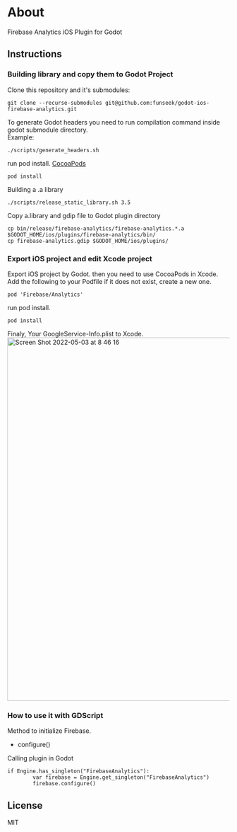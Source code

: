 # About
Firebase Analytics iOS Plugin for Godot

## Instructions
### Building library and copy them to Godot Project
Clone this repository and it's submodules:
```
git clone --recurse-submodules git@github.com:funseek/godot-ios-firebase-analytics.git
```

To generate Godot headers you need to run compilation command inside godot submodule directory.   
Example:
```
./scripts/generate_headers.sh
```

run pod install. [CocoaPods](https://cocoapods.org/)
```
pod install
```

Building a .a library
```
./scripts/release_static_library.sh 3.5
```

Copy a.library and gdip file to Godot plugin directory
```
cp bin/release/firebase-analytics/firebase-analytics.*.a $GODOT_HOME/ios/plugins/firebase-analytics/bin/
cp firebase-analytics.gdip $GODOT_HOME/ios/plugins/
```

### Export iOS project and edit Xcode project
Export iOS project by Godot. then you need to use CocoaPods in Xcode. Add the following to your Podfile if it does not exist, create a new one.
```
pod 'Firebase/Analytics'
```

run pod install.
```
pod install
```

Finaly, Your GoogleService-Info.plist to Xcode. 
<img width="821" alt="Screen Shot 2022-05-03 at 8 46 16" src="https://user-images.githubusercontent.com/545241/166343525-1ab9bb41-863e-47f3-a239-81319cda224a.png">


### How to use it with GDScript
Method to initialize Firebase.
* configure()


Calling plugin in Godot
```gdscript
if Engine.has_singleton("FirebaseAnalytics"):
		var firebase = Engine.get_singleton("FirebaseAnalytics")
		firebase.configure()
```
## License
MIT
